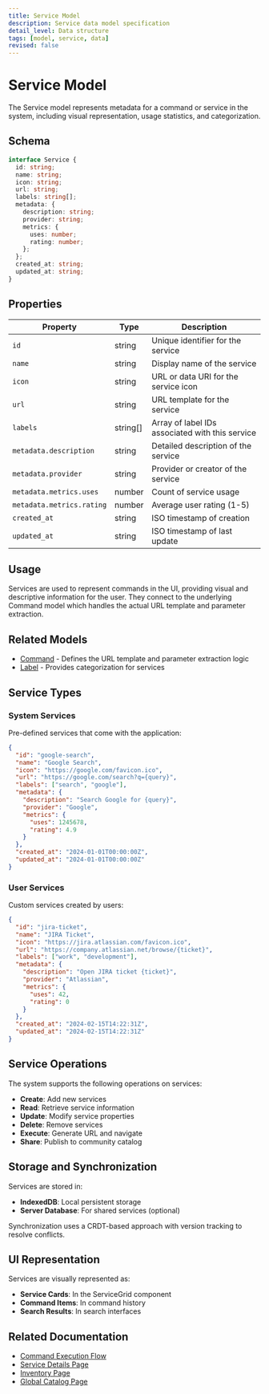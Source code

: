 ```yaml
---
title: Service Model
description: Service data model specification
detail_level: Data structure
tags: [model, service, data]
revised: false
---
```


# Service Model

The Service model represents metadata for a command or service in the system, including visual representation, usage statistics, and categorization.

## Schema

```typescript
interface Service {
  id: string;
  name: string;
  icon: string;
  url: string;
  labels: string[];
  metadata: {
    description: string;
    provider: string;
    metrics: {
      uses: number;
      rating: number;
    };
  };
  created_at: string;
  updated_at: string;
}
```

## Properties

| Property                  | Type     | Description                                     |
| ------------------------- | -------- | ----------------------------------------------- |
| `id`                      | string   | Unique identifier for the service               |
| `name`                    | string   | Display name of the service                     |
| `icon`                    | string   | URL or data URI for the service icon            |
| `url`                     | string   | URL template for the service                    |
| `labels`                  | string[] | Array of label IDs associated with this service |
| `metadata.description`    | string   | Detailed description of the service             |
| `metadata.provider`       | string   | Provider or creator of the service              |
| `metadata.metrics.uses`   | number   | Count of service usage                          |
| `metadata.metrics.rating` | number   | Average user rating (1-5)                       |
| `created_at`              | string   | ISO timestamp of creation                       |
| `updated_at`              | string   | ISO timestamp of last update                    |

## Usage

Services are used to represent commands in the UI, providing visual and descriptive information for the user. They connect to the underlying Command model which handles the actual URL template and parameter extraction.

## Related Models

- [Command](command.md) - Defines the URL template and parameter extraction logic
- [Label](label.md) - Provides categorization for services

## Service Types

### System Services

Pre-defined services that come with the application:

```json
{
  "id": "google-search",
  "name": "Google Search",
  "icon": "https://google.com/favicon.ico",
  "url": "https://google.com/search?q={query}",
  "labels": ["search", "google"],
  "metadata": {
    "description": "Search Google for {query}",
    "provider": "Google",
    "metrics": {
      "uses": 1245678,
      "rating": 4.9
    }
  },
  "created_at": "2024-01-01T00:00:00Z",
  "updated_at": "2024-01-01T00:00:00Z"
}
```

### User Services

Custom services created by users:

```json
{
  "id": "jira-ticket",
  "name": "JIRA Ticket",
  "icon": "https://jira.atlassian.com/favicon.ico",
  "url": "https://company.atlassian.net/browse/{ticket}",
  "labels": ["work", "development"],
  "metadata": {
    "description": "Open JIRA ticket {ticket}",
    "provider": "Atlassian",
    "metrics": {
      "uses": 42,
      "rating": 0
    }
  },
  "created_at": "2024-02-15T14:22:31Z",
  "updated_at": "2024-02-15T14:22:31Z"
}
```

## Service Operations

The system supports the following operations on services:

- **Create**: Add new services
- **Read**: Retrieve service information
- **Update**: Modify service properties
- **Delete**: Remove services
- **Execute**: Generate URL and navigate
- **Share**: Publish to community catalog

## Storage and Synchronization

Services are stored in:

- **IndexedDB**: Local persistent storage
- **Server Database**: For shared services (optional)

Synchronization uses a CRDT-based approach with version tracking to resolve conflicts.

## UI Representation

Services are visually represented as:

- **Service Cards**: In the ServiceGrid component
- **Command Items**: In command history
- **Search Results**: In search interfaces

## Related Documentation

- [Command Execution Flow](../flows/command-execution.md)
- [Service Details Page](../pages/service-details.md)
- [Inventory Page](../pages/inventory.md)
- [Global Catalog Page](../pages/global-catalog.md)
